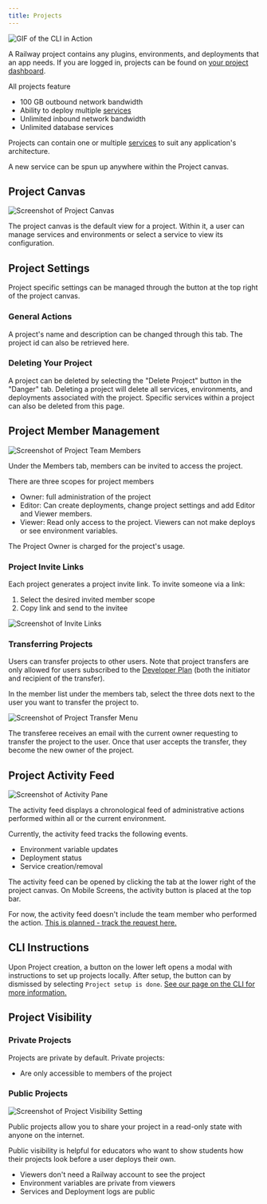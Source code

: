 ```yaml
---
title: Projects
---
```


<Image src="https://res.cloudinary.com/railway/image/upload/v1645132880/docs/project-page_ihrmaq.png"
alt="GIF of the CLI in Action"
layout="intrinsic"
width={779} height={442} quality={100} />

A Railway project contains any plugins, environments, and deployments that an app needs. If you are logged in, projects can be found on [your project dashboard](https://railway.app/dashboard).

All projects feature

- 100 GB outbound network bandwidth
- Ability to deploy multiple [services](/develop/services)
- Unlimited inbound network bandwidth
- Unlimited database services

Projects can contain one or multiple [services](/develop/services) to suit any application's architecture.

A new service can be spun up anywhere within the Project canvas.

## Project Canvas

<Image src="https://res.cloudinary.com/railway/image/upload/v1644620884/docs/ProjectPage_new_pa52tp.png"
alt="Screenshot of Project Canvas"
layout="responsive"
width={1377} height={823} quality={100} />

The project canvas is the default view for a project. Within it, a user can manage services and environments or select a service to view its configuration.

## Project Settings

Project specific settings can be managed through the button at the top right of the project canvas.

### General Actions

A project's name and description can be changed through this tab. The project id can also be retrieved here.

### Deleting Your Project

A project can be deleted by selecting the "Delete Project" button in the "Danger" tab. Deleting a project will delete all services, environments, and deployments associated with the project. Specific services within a project can also be deleted from this page.

## Project Member Management

<Image src="https://res.cloudinary.com/railway/image/upload/v1644620958/docs/MemberView_New_p0s3be.png"
alt="Screenshot of Project Team Members"
layout="responsive"
width={1377} height={823} quality={100} />

Under the Members tab, members can be invited to access the project.

There are three scopes for project members

- Owner: full administration of the project
- Editor: Can create deployments, change project settings and add Editor and Viewer members.
- Viewer: Read only access to the project. Viewers can not make deploys or see environment variables.

The Project Owner is charged for the project's usage.

### Project Invite Links

Each project generates a project invite link. To invite someone via a link:

1. Select the desired invited member scope
2. Copy link and send to the invitee

<Image src="https://res.cloudinary.com/railway/image/upload/v1631917785/docs/project-invite-member_kxmhtb.png"
alt="Screenshot of Invite Links"
layout="responsive"
width={910} height={272} quality={80} />

### Transferring Projects

Users can transfer projects to other users.
Note that project transfers are only allowed for users subscribed to the [Developer Plan](/reference/plans#developer-plan-offering) (both the initiator and recipient of the transfer).

In the member list under the members tab, select the three dots next to the user you want to transfer the project to.

<Image src="https://res.cloudinary.com/railway/image/upload/v1631917785/docs/project-transfer_iz4myn.png"
alt="Screenshot of Project Transfer Menu"
layout="intrinsic"
width={411} height={253} quality={80} />

The transferee receives an email with the current owner requesting to transfer the project to the user. Once that user accepts the transfer, they become the new owner of the project.

## Project Activity Feed

<Image
src="https://res.cloudinary.com/railway/image/upload/v1644302072/docs/activity_ctz3yb.png"
alt="Screenshot of Activity Pane"
layout="intrinsic"
width={387} height={297} quality={80} />

The activity feed displays a chronological feed of administrative actions performed within all or the current environment.

Currently, the activity feed tracks the following events.

- Environment variable updates
- Deployment status
- Service creation/removal

The activity feed can be opened by clicking the tab at the lower right of the project canvas. On Mobile Screens, the activity button is placed at the top bar.

For now, the activity feed doesn't include the team member who performed the action. [This is planned - track the request here.](https://feedback.railway.app/feature-requests/p/user-audit-logs)

## CLI Instructions

Upon Project creation, a button on the lower left opens a modal with instructions to set up projects locally. After setup, the button can by dismissed by selecting `Project setup is done`. [See our page on the CLI for more information.](/develop/cli/)

## Project Visibility

### Private Projects

Projects are private by default. Private projects:

- Are only accessible to members of the project

### Public Projects

<Image
src="https://res.cloudinary.com/railway/image/upload/v1663700589/docs/visible_vjqct8.png"
alt="Screenshot of Project Visibility Setting"
layout="intrinsic"
width={712} height={291} quality={80} />

Public projects allow you to share your project in a read-only state with anyone on the internet.

Public visibility is helpful for educators who want to show students how their projects look before a user deploys their own.

- Viewers don't need a Railway account to see the project
- Environment variables are private from viewers
- Services and Deployment logs are public
